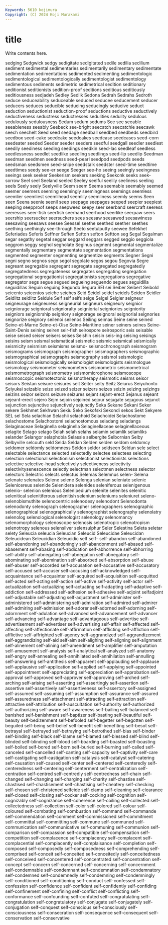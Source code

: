 ```yaml
---
Keywords: 5610 kojimura
Copyright: (C) 2024 Koji Murakami
---
```


# title

Write contents here.



 sedging Sedgwick
sedgy sedigitate sedigitated sedile sedilia sedilium sediment sedimental sedimentaries sedimentarily
sedimentary sedimentate sedimentation sedimentations sedimented sedimenting sedimentologic sedimentological sedimentologically sedimentologist
sedimentology sedimentous sediments sedimetric sedimetrical sedition seditionary seditionist seditionists sedition-proof
seditions seditious seditiously seditiousness sedjadeh Sedley Sedlik Sedona Sedrah Sedrahs
Sedroth seduce seduceability seduceable seduced seducee seducement seducer seducers seduces
seducible seducing seducingly seducive seduct seduction seductionist seduction-proof seductions seductive
seductively seductiveness seductress seductresses sedulities sedulity sedulous sedulously sedulousness Sedum
sedum sedums See see seeable seeableness seeably Seebeck see-bright seecatch
seecatchie seecawk seech seechelt Seed seed seedage seedball seedbed seedbeds
seedbird seedbox seed-cake seedcake seedcakes seedcase seedcases seed-corn seedeater seeded
Seeder seeder seeders seedful seedgall seedier seediest seedily seediness seeding
seedings seedkin seed-lac seedleaf seedless seedlessness seedlet seedlike seedling seedlings
seed-lip seedlip Seedman seedman seedmen seedness seed-pearl seedpod seedpods seeds
seedsman seedsmen seed-snipe seedstalk seedster seed-time seedtime seedtimes seedy see-er
seege Seeger see-ho seeing seeingly seeingness seeings seek seeker Seekerism
seekers seeking Seekonk seeks seek-sorrow Seel seel Seeland seeled Seeley
seelful seelily seeliness seeling seels Seely seely Seelyville Seem seem
Seema seemable seemably seemed seemer seemers seeming seemingly seemingness seemings
seemless seemlier seemliest seemlihead seemlily seemliness seemly seems Seen seen
Seena seenie seenil seep seepage seepages seeped seepier seepiest seeping
seepproof seeps seepweed seepy seer seerband seercraft seeress seeresses seer-fish
seerfish seerhand seerhood seerlike seerpaw seers seership seersucker seersuckers sees
seesaw seesawed seesawiness seesawing seesaws seesee Seessel seethe seethed seether
seethes seething seethingly see-through Seeto seetulputty seewee Sefekhet Seferiades Seferis
Seffner Seften Sefton sefton Seftton seg Segal Segalman segar segathy
segetal seggar seggard seggars segged seggio seggiola seggrom seggy seghol
segholate Seginus segment segmental segmentalize segmentally segmentary segmentate segmentation segmentations
segmented segmenter segmenting segmentize segments Segner Segni segni segno segnos
sego segol segolate segos segou Segovia Segre segreant segregable segregant
segregate segregated segregatedly segregatedness segregateness segregates segregating segregation segregational segregationist
segregationists segregations segregative segregator segs segue segued segueing seguendo segues
seguidilla seguidillas Seguin seguing Segundo Segura SEI sei Seiber Seibert
Seibold seicento seicentos seiche seiches Seid Seidel seidel seidels Seiden
Seidler Seidlitz seidlitz Seidule Seif seif seifs seige Seigel Seigler
seigneur seigneurage seigneuress seigneurial seigneurs seigneury seignior seigniorage seignioral seignioralty
seigniorial seigniories seigniority seigniors seigniorship seigniory seignorage seignoral seignorial seignories
seignorize seignory seilenoi seilenos Seiling seimas Seine seine seined Seine-et-Marne
Seine-et-Oise Seine-Maritime seiner seiners seines Seine-Saint-Denis seining seiren seir-fish seirospore
seirosporic seis seisable seise seised seiser seisers seises Seishin seisin
seis-ing seising seisings seisins seism seismal seismatical seismetic seismic seismical
seismically seismicity seismism seismisms seismo- seismochronograph seismogram seismograms seismograph seismographer
seismographers seismographic seismographical seismographs seismography seismol seismologic seismological seismologically seismologist
seismologists seismologue seismology seismometer seismometers seismometric seismometrical seismometrograph seismometry seismomicrophone
seismoscope seismoscopic seismotectonic seismotherapy seismotic seisms seisor seisors Seistan seisure
seisures seit Seiter seity Seitz Seiurus Seiyuhonto Seiyukai seizable seize
seized seizer seizers seizes seizin seizing seizings seizins seizor seizors
seizure seizures sejant sejant-erect Sejanus sejeant sejeant-erect sejero Sejm sejoin
sejoined sejour sejugate sejugous sejunct sejunction sejunctive sejunctively sejunctly Seka
Sekane Sekani Seker sekere Sekhmet Sekhwan Sekiu Seko Sekofski Sekondi
sekos Sekt Sekyere SEL sel Sela selachian Selachii selachoid Selachoidei
Selachostome selachostome Selachostomi selachostomous seladang seladangs Selaginaceae Selaginella selaginella Selaginellaceae
selaginellaceous selagite Selago selago Selah selah selahs selamin selamlik selamliks
selander Selangor selaphobia Selassie selbergite Selbornian Selby Selbyville selcouth seld
Selda Seldan Selden selden seldom seldomcy seldomer seldomly seldomness Seldon
seldor seldseen Seldun sele select selectable selectance selected selectedly selectee
selectees selecting selection selectional selectionism selectionist selectionists selections selective selective-head
selectively selectiveness selectivity selectivitysenescence selectly selectman selectmen selectness selector selectors
Selectric selects selectus Selemas Selemnus selen- Selena selenate selenates Selene
selene Selenga selenian seleniate selenic Selenicereus selenide Selenidera selenides seleniferous
selenigenous selenio- selenion selenious Selenipedium selenite selenites selenitic selenitical selenitiferous
selenitish selenium seleniums seleniuret seleno- selenobismuthite selenocentric selenodesy selenodont Selenodonta
selenodonty selenograph selenographer selenographers selenographic selenographical selenographically selenographist selenography selenolatry
selenolog selenological selenologist selenology selenomancy selenomorphology selenoscope selenosis selenotropic selenotropism
selenotropy selenous selensilver selensulphur Seler Selestina Seleta seletar selety Seleucia
seleucia Seleucian Seleucid Seleucidae Seleucidan Seleucidean Seleucidian Seleucidic self self-
self-abandon self-abandoned self-abandoning self-abandoningly self-abandonment self-abased self-abasement self-abasing self-abdication self-abhorrence
self-abhorring self-ability self-abnegating self-abnegation self-abnegatory self-abominating self-abomination self-absorbed self-absorption self-abuse
self-abuser self-accorded self-accusation self-accusative self-accusatory self-accused self-accuser self-accusing self-acknowledged self-acquaintance
self-acquainter self-acquired self-acquisition self-acquitted self-acted self-acting self-action self-active self-activity self-actor
self-actualization self-actualizing self-actuating self-adapting self-adaptive self-addiction self-addressed self-adhesion self-adhesive self-adjoint
selfadjoint self-adjustable self-adjusting self-adjustment self-administer self-administered self-administering self-admiration self-admired self-admirer
self-admiring self-admission self-adorer self-adorned self-adorning self-adornment self-adulation self-advanced self-advancement self-advancer
self-advancing self-advantage self-advantageous self-advertise self-advertisement self-advertiser self-advertising self-affair self-affected self-affecting
self-affectionate self-affirmation self-afflicting self-affliction self-afflictive self-affrighted self-agency self-aggrandized self-aggrandizement self-aggrandizing
self-aid self-aim self-alighing self-aligning self-alignment self-alinement self-alining self-amendment self-amplifier self-amputation
self-amusement self-analysis self-analytical self-analyzed self-anatomy self-angry self-annealing self-annihilated self-annihilation self-annulling
self-answering self-antithesis self-apparent self-applauding self-applause self-applausive self-application self-applied self-applying self-appointed
self-appointment self-appreciating self-appreciation self-approbation self-approval self-approved self-approver self-approving self-arched self-arching
self-arising self-asserting self-assertingly self-assertion self-assertive self-assertively self-assertiveness self-assertory self-assigned self-assumed
self-assuming self-assumption self-assurance self-assured self-assuredness self-attachment self-attracting self-attraction self-attractive self-attribution
self-auscultation self-authority self-authorized self-authorizing self-aware self-awareness self-bailing self-balanced self-banished self-banishment
self-baptizer self-basting self-beautiful self-beauty self-bedizenment self-befooled self-begetter self-begotten self-beguiled self-being
self-belief self-benefit self-benefiting self-besot self-betrayal self-betrayed self-betraying self-betrothed self-bias self-binder
self-binding self-black self-blame self-blamed self-blessed self-blind self-blinded self-blinding self-blood self-boarding
self-boasted self-boasting self-boiled self-bored self-born self-buried self-burning self-called self-canceled self-cancelled
self-canting self-capacity self-captivity self-care self-castigating self-castigation self-catalysis self-catalyst self-catering self-causation
self-caused self-center self-centered self-centeredly self-centeredness self-centering self-centerment self-centralization self-centration self-centred
self-centredly self-centredness self-chain self-changed self-changing self-charging self-charity self-chastise self-chastised self-chastisement
self-chastising self-cheatery self-checking self-chosen self-christened selfcide self-clamp self-cleaning self-clearance self-closed
self-closing self-cocker self-cocking self-cognition self-cognizably self-cognizance self-coherence self-coiling self-collected self-collectedness
self-collection self-color self-colored self-colour self-coloured self-combating self-combustion self-command self-commande self-commendation
self-comment self-commissioned self-commitment self-committal self-committing self-commune self-communed self-communication self-communicative self-communing
self-communion self-comparison self-compassion self-compatible self-compensation self-competition self-complacence self-complacency self-complacent self-complacential
self-complacently self-complaisance self-completion self-composed self-composedly self-composedness self-comprehending self-comprised self-conceit self-conceited
self-conceitedly self-conceitedness self-conceived self-concentered self-concentrated self-concentration self-concept self-concern self-concerned self-concerning
self-concernment self-condemnable self-condemnant self-condemnation self-condemnatory self-condemned self-condemnedly self-condemning self-condemningly self-conditioned
self-conditioning self-conduct self-confessed self-confession self-confidence self-confident self-confidently self-confiding self-confinement self-confining
self-conflict self-conflicting self-conformance self-confounding self-confuted self-congratulating self-congratulation self-congratulatory self-conjugate self-conjugately
self-conjugation self-conquest self-conscious self-consciously self-consciousness self-consecration self-consequence self-consequent self-conservation self-conservative
